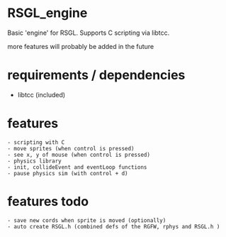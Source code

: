 # RSGL_engine
Basic 'engine' for RSGL. Supports C scripting via libtcc.

more features will probably be added in the future

# requirements / dependencies
- libtcc (included)

# features
    - scripting with C 
    - move sprites (when control is pressed)
    - see x, y of mouse (when control is pressed)
    - physics library
    - init, collideEvent and eventLoop functions
    - pause physics sim (with control + d)

# features todo
    - save new cords when sprite is moved (optionally)
    - auto create RSGL.h (combined defs of the RGFW, rphys and RSGL.h )